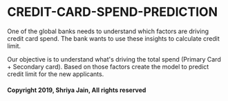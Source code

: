 # CREDIT-CARD-SPEND-PREDICTION

One of the global banks needs to understand which factors are driving credit card spend.
The bank wants to use these insights to calculate credit limit. 

Our objective is to understand what's driving the total spend (Primary Card + Secondary card). Based on those factors create the model to predict credit limit for the new applicants.

#### Copyright 2019, Shriya Jain, All rights reserved
